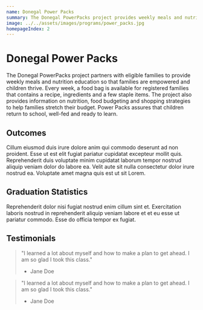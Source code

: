 ```yaml
---
name: Donegal Power Packs
summary: The Donegal PowerPacks project provides weekly meals and nutritional education to eligible families so that children thrive and return to school, well-fed and ready to learn.
image: ../../assets/images/programs/power_packs.jpg
homepageIndex: 2
---
```


# Donegal Power Packs

The Donegal PowerPacks project partners with eligible families to provide weekly meals and nutrition education so that families are empowered and children thrive. Every week, a food bag is available for registered families that contains a recipe, ingredients and a few staple items. The project also provides information on nutrition, food budgeting and shopping strategies to help families stretch their budget. Power Packs assures that children return to school, well-fed and ready to learn.

## Outcomes

Cillum eiusmod duis irure dolore anim qui commodo deserunt ad non proident. Esse ut est elit fugiat pariatur cupidatat excepteur mollit quis. Reprehenderit duis voluptate minim cupidatat laborum tempor nostrud aliquip veniam dolor do labore ea. Velit aute sit nulla consectetur dolor irure nostrud ea. Voluptate amet magna quis est ut sit Lorem.

## Graduation Statistics

Reprehenderit dolor nisi fugiat nostrud enim cillum sint et. Exercitation laboris nostrud in reprehenderit aliquip veniam labore et et eu esse ut pariatur commodo. Esse do officia tempor ex fugiat.

## Testimonials

> "I learned a lot about myself and how to make a plan to get ahead. I am so glad I took this class."
> - Jane Doe

> "I learned a lot about myself and how to make a plan to get ahead. I am so glad I took this class."
> - Jane Doe

